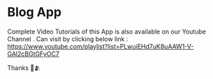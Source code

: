 # Blog App
 
Complete Video Tutorials of this App is also available on our Youtube Channel . Can visit by clicking below link : 
https://www.youtube.com/playlist?list=PLwuiEHd7uK8uAAW1-V-GAl2cBGtGFyOC7

Thanks 🤍🫂
